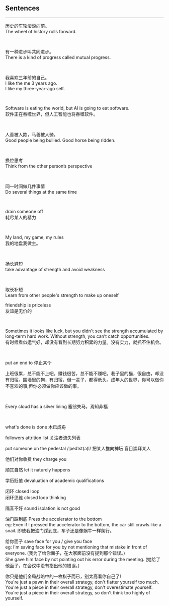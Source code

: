 ## Sentences

<hr>

历史的车轮滚滚向前。<br>
The wheel of history rolls forward.

&nbsp;

有一种进步叫共同进步。<br>
There is a kind of progress called mutual progress.

&nbsp;

我喜欢三年前的自己。<br>
I like the me 3 years ago.<br>
I like my three-year-ago self.

&nbsp;

Software is eating the world, but AI is going to eat software. <br>
软件正在吞噬世界，但人工智能也将吞噬软件。

&nbsp;

人善被人欺，马善被人骑。<br>
Good people being bullied.
Good horse being ridden.

&nbsp;

换位思考 <br>
Think from the other person’s perspective

&nbsp;

同一时间做几件事情 <br>
Do several things at the same time

&nbsp;

drain someone off <br>
耗尽某人的精力


&nbsp;

My land, my game, my rules <br>
我的地盘我做主。

&nbsp;

扬长避短 <br>
take advantage of strength and avoid weakness <br>

&nbsp;

取长补短 <br>
Learn from other people's strength to make up oneself <br>

friendship is priceless <br>
友谊是无价的 <br>


&nbsp;

Sometimes it looks like luck, but you didn't see the strength accumulated by long-term hard work. Without strength, you can’t catch opportunities.<br>
有时候看似运气好，却没有看到长期努力积累的力量。没有实力，就抓不住机会。

&nbsp;

put an end to
停止某个

上班很累，总不能不上吧。赚钱很苦，总不能不赚吧。巷子里的猫，很自由，却没有归宿。围墙里的狗，有归宿，但一辈子，都得低头。成年人的世界，你可以做你不喜欢的事,但你必须做你应该做的事。

&nbsp;

Every cloud has a silver lining
塞翁失马，焉知非福

&nbsp;

what's done is done 木已成舟  <br>

followers attrition list 关注者流失列表  <br>

put someone on the pedestal /ˈpedɪst(ə)l/
把某人推向神坛 盲目崇拜某人  <br>

他们对你收费 they charge you <br>

顺其自然  let it naturely happens  <br>

学历贬值 devaluation of academic qualifications  <br>

闭环 closed loop <br>
闭环思维 closed loop thinking <br>

隔音不好 sound isolation is not good <br>

油门踩到底 Press the accelerator to the bottom <br>
eg: Even if I pressed the accelerator to the bottom, the car still crawls like a snail. 即使我把油门踩到底，车子还是像蜗牛一样爬行。

给你面子 save face for you / give you face <br>
eg: I'm saving face for you by not mentioning that mistake in front of everyone. (我为了给你面子，在大家面前没有提到那个错误。) <br>
She gave him face by not pointing out his error during the meeting.
(她给了他面子，在会议中没有指出他的错误。) <br>

你只是他们全局战略中的一枚棋子而已，别太高看你自己了! <br>
You're just a pawn in their overall strategy, don't flatter yourself too much. <br>
You're just a piece in their overall strategy, don't overestimate yourself. <br>
You're just a piece in their overall strategy, so don't think too highly of yourself. <br>

